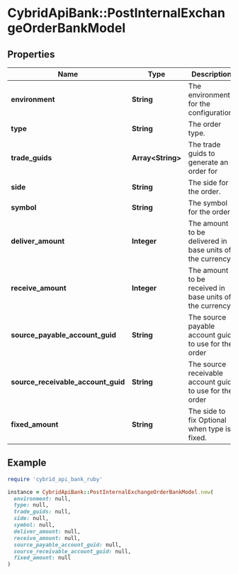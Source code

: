 # CybridApiBank::PostInternalExchangeOrderBankModel

## Properties

| Name | Type | Description | Notes |
| ---- | ---- | ----------- | ----- |
| **environment** | **String** | The environment for the configuration. |  |
| **type** | **String** | The order type. |  |
| **trade_guids** | **Array&lt;String&gt;** | The trade guids to generate an order for |  |
| **side** | **String** | The side for the order. | [optional] |
| **symbol** | **String** | The symbol for the order | [optional] |
| **deliver_amount** | **Integer** | The amount to be delivered in base units of the currency | [optional] |
| **receive_amount** | **Integer** | The amount to be received in base units of the currency | [optional] |
| **source_payable_account_guid** | **String** | The source payable account guid to use for the order | [optional] |
| **source_receivable_account_guid** | **String** | The source receivable account guid to use for the order | [optional] |
| **fixed_amount** | **String** | The side to fix Optional when type is fixed. | [optional] |

## Example

```ruby
require 'cybrid_api_bank_ruby'

instance = CybridApiBank::PostInternalExchangeOrderBankModel.new(
  environment: null,
  type: null,
  trade_guids: null,
  side: null,
  symbol: null,
  deliver_amount: null,
  receive_amount: null,
  source_payable_account_guid: null,
  source_receivable_account_guid: null,
  fixed_amount: null
)
```

